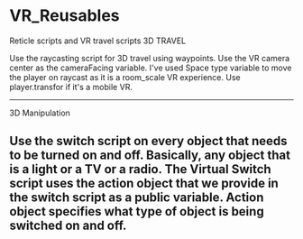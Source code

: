 # VR_Reusables
Reticle scripts and VR travel scripts
3D TRAVEL

Use the raycasting script for 3D travel using waypoints. Use the VR camera center as the cameraFacing variable. I've used Space type variable
to move the player on raycast as it is a room_scale VR experience. Use player.transfor if it's a mobile VR. 

-------------------------------------------------------------------------------------------------------------------

3D Manipulation

Use the switch script on every object that needs to be turned on and off. Basically, any object that is a light or a TV or a radio. 
The Virtual Switch script uses the action object that we provide in the switch script as a public variable. Action object specifies
what type of object is being switched on and off. 
--------------------------------------------------------------------------------------------------------------------


